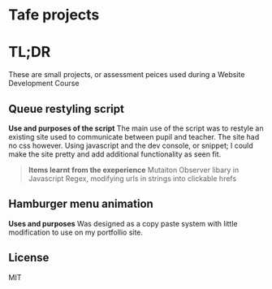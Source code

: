 # Tafe projects

# TL;DR
These are small projects, or assessment peices used during a Website Development Course


## Queue restyling script
**Use and purposes of the script**
The main use of the script was to restyle an existing site used to communicate between pupil and teacher.
The site had no css however. Using javascript and the dev console, or snippet; I could make the site pretty and add additional functionality as seen fit.
> **Items learnt from the exeperience**
> Mutaiton Observer libary in Javascript
> Regex, modifying urls in strings into clickable hrefs

## Hamburger menu animation
**Uses and purposes**
Was designed as a copy paste system with little modification to use on my portfollio site.

License
----

MIT

